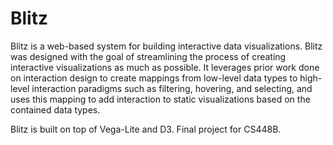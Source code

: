 # Blitz
Blitz is a web-based system for building interactive data visualizations. Blitz was designed with the goal of streamlining the process of creating interactive visualizations as much as possible. It leverages prior work done on interaction design to create mappings from low-level data types to high-level interaction paradigms such as filtering, hovering, and selecting, and uses this mapping to add interaction to static visualizations based on the contained data types.

Blitz is built on top of Vega-Lite and D3. Final project for CS448B.
